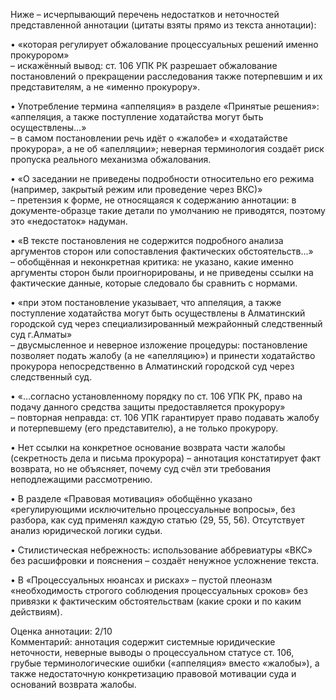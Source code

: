 Ниже – исчерпывающий перечень недостатков и неточностей представлен­ной аннотации (цитаты взяты прямо из текста аннотации):

• «которая регулирует обжалование процессуальных решений именно прокурором»  
  – искажённый вывод: ст. 106 УПК РК разрешает обжалование постановлений о прекращении расследования также потерпевшим и их представителям, а не «именно прокурору».

• Употребление термина «аппеляция» в разделе «Принятые решения»:  
  «аппеляция, а также поступление ходатайства могут быть осуществлены…»  
  – в самом постановлении речь идёт о «жалобе» и «ходатайстве прокурора», а не об «апелляции»; неверная терминология создаёт риск пропуска реального механизма обжалования.

• «О заседании не приведены подробности относительно его режима (например, закрытый режим или проведение через ВКС)»  
  – претензия к форме, не относящаяся к содержанию аннотации: в документе-образце такие детали по умолчанию не приводятся, поэтому это «недостаток» надуман.

• «В тексте постановления не содержится подробного анализа аргументов сторон или сопоставления фактических обстоятельств…»  
  – обобщённая и неконкретная критика: не указано, какие именно аргументы сторон были проигнорированы, и не приведены ссылки на фактические данные, которые следовало бы сравнить с нормами.

• «при этом постановление указывает, что аппеляция, а также поступление ходатайства могут быть осуществлены в Алматинский городской суд через специализированный межрайонный следственный суд г.Алматы»  
  – двусмысленное и неверное изложение процедуры: постановление позволяет подать жалобу (а не «апелляцию») и принести ходатайство прокурора непосредственно в Алматинский городской суд через следственный суд.

• «…согласно установленному порядку по ст. 106 УПК РК, право на подачу данного средства защиты предоставляется прокурору»  
  – повторная неправда: ст. 106 УПК гарантирует право подавать жалобу и потерпевшему (его представителю), а не только прокурору.

• Нет ссылки на конкретное основание возврата части жалобы (секретность дела и письма прокурора) – аннотация констатирует факт возврата, но не объясняет, почему суд счёл эти требования неподлежащими рассмотрению.

• В разделе «Правовая мотивация» обобщённо указано «регулирующими исключительно процессуальные вопросы», без разбора, как суд применял каждую статью (29, 55, 56). Отсутствует анализ юридической логики судьи.

• Стилистическая небрежность: использование аббревиатуры «ВКС» без расшифровки и пояснения – создаёт ненужное усложнение текста.

• В «Процессуальных нюансах и рисках» – пустой плеоназм «необходимость строгого соблюдения процессуальных сроков» без привязки к фактическим обстоятельствам (какие сроки и по каким действиям).

Оценка аннотации: 2/10  
Комментарий: аннотация содержит системные юридические неточности, неверные выводы о процессуальном статусе ст. 106, грубые терминологические ошибки («аппеляция» вместо «жалобы»), а также недостаточную конкретизацию правовой мотивации суда и оснований возврата жалобы.